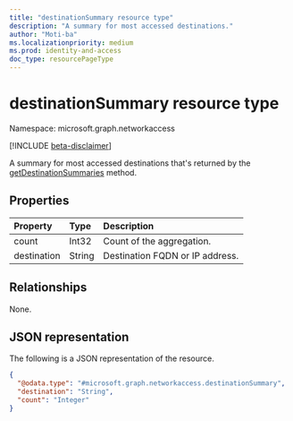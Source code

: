 ```yaml
---
title: "destinationSummary resource type"
description: "A summary for most accessed destinations."
author: "Moti-ba"
ms.localizationpriority: medium
ms.prod: identity-and-access
doc_type: resourcePageType
---
```


# destinationSummary resource type

Namespace: microsoft.graph.networkaccess

[!INCLUDE [beta-disclaimer](../../includes/beta-disclaimer.md)]

A summary for most accessed destinations that's returned by the [getDestinationSummaries](../api/networkaccess-reports-getdestinationsummaries.md) method.

## Properties
|Property|Type|Description|
|:---|:---|:---|
|count|Int32|Count of the aggregation.|
|destination|String|Destination FQDN or IP address.|

## Relationships
None.

## JSON representation
The following is a JSON representation of the resource.
<!-- {
  "blockType": "resource",
  "@odata.type": "microsoft.graph.networkaccess.destinationSummary"
}
-->
``` json
{
  "@odata.type": "#microsoft.graph.networkaccess.destinationSummary",
  "destination": "String",
  "count": "Integer"
}
```

